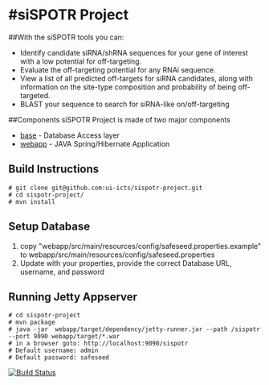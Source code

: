 #siSPOTR Project
===============
##With the siSPOTR tools you can: 
* Identify candidate siRNA/shRNA sequences for your gene of interest with a low potential for off-targeting.
* Evaluate the off-targeting potential for any RNAi sequence.
* View a list of all predicted off-targets for siRNA candidates, along with information on the site-type composition and probability of being off-targeted.
* BLAST your sequence to search for siRNA-like on/off-targeting


##Components
siSPOTR Project is made of two major components
* [base](https://github.com/ui-icts/sispotr-project/tree/master/base) - Database Access layer
* [webapp](https://github.com/ui-icts/sispotr-project/tree/master/webapp) - JAVA Spring/Hibernate Application



## Build Instructions

    # git clone git@github.com:ui-icts/sispotr-project.git
    # cd sispotr-project/
    # mvn install

## Setup Database

1. copy "webapp/src/main/resources/config/safeseed.properties.example" to webapp/src/main/resources/config/safeseed.properties
1. Update with your properties, provide the correct Database URL, username, and password


## Running Jetty Appserver

    # cd sispotr-project
    # mvn package
    # java -jar  webapp/target/dependency/jetty-runner.jar --path /sispotr --port 9090 webapp/target/*.war
    # in a browser goto: http://localhost:9090/sispotr
    # Default username: admin
    # Default password: safeseed



[![Build Status](https://travis-ci.org/ui-icts/sispotr-project.svg?branch=master)](https://travis-ci.org/ui-icts/sispotr-project/)
